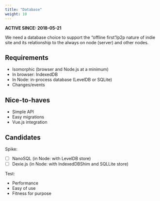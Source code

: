 ```yaml
---
title: "Database"
weight: 10
---
```


**ACTIVE SINCE: 2018-05-21**

We need a database choice to support the “offline first”/p2p nature of indie site and its relationship to the always on node (server) and other nodes.

## Requirements

  * Isomorphic (browser and Node.js at a minimum)
  * In browser: IndexedDB
  * In Node: in-process database (LevelDB or SQLite)
  * Changes/events

## Nice-to-haves

  * Simple API
  * Easy migrations
  * Vue.js integration

## Candidates

Spike:

  * [ ] NanoSQL (in Node: with LevelDB store)
  * [ ] Dexie.js (in Node: with IndexedDBShim and SQLLite store)

Test:

  * Performance
  * Easy of use
  * Fitness for purpose
